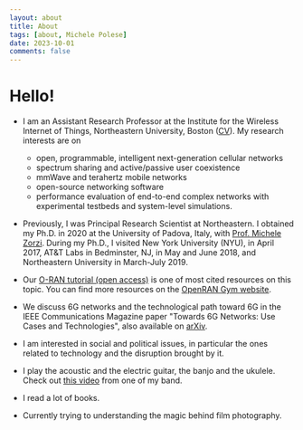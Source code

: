 ```yaml
---
layout: about
title: About
tags: [about, Michele Polese]
date: 2023-10-01
comments: false
---
```


# Hello!
* I am an Assistant Research Professor at the Institute for the Wireless Internet of Things, Northeastern University, Boston (<a href="/assets/pdf/polese-cv-2023-10-01" target="_blank">CV</a>). My research interests are on 
	- open, programmable, intelligent next-generation cellular networks
	- spectrum sharing and active/passive user coexistence
	- mmWave and terahertz mobile networks
	- open-source networking software
	- performance evaluation of end-to-end complex networks with experimental testbeds and system-level simulations.

* Previously, I was Principal Research Scientist at Northeastern. I obtained my Ph.D. in 2020 at the University of Padova, Italy, with <a href="https://scholar.google.it/citations?hl=en&user=Z7d93ZYAAAAJ&view_op=list_works" target="_blank">Prof. Michele Zorzi</a>. During my Ph.D., I visited New York University (NYU), in April 2017, AT&T Labs in Bedminster, NJ, in May and June 2018, and Northeastern University in March-July 2019.

* Our <a href="https://ieeexplore.ieee.org/document/10024837" target="_blank">O-RAN tutorial (open access)</a> is one of most cited resources on this topic. You can find more resources on the <a href="openrangym.com" target="_blank">OpenRAN Gym website</a>.

* We discuss 6G networks and the technological path toward 6G in the IEEE Communications Magazine paper "Towards 6G Networks: Use Cases and Technologies", also available on <a href="https://arxiv.org/abs/1903.12216" target="_blank">arXiv</a>.

* I am interested in social and political issues, in particular the ones related to technology and the disruption brought by it. 

* I play the acoustic and the electric guitar, the banjo and the ukulele. Check out <a href="https://www.youtube.com/watch?v=y0ej1ZjzlDs" target="_blank">this video</a> from one of my band.

* I read a lot of books.

* Currently trying to understanding the magic behind film photography.

